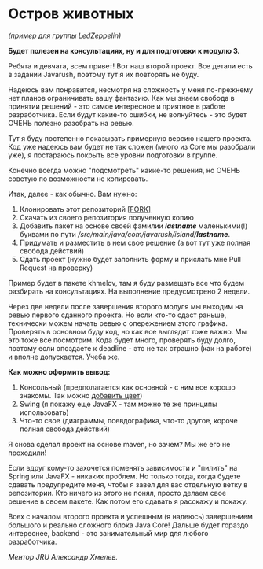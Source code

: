 <h1>Остров животных</h1>

_(пример для группы LedZeppelin)_

__Будет полезен на консультациях, ну и для подготовки к модулю 3.__

Ребята и девчата, всем привет! Вот наш второй проект.
Все детали есть в задании Javarush, поэтому тут я их повторять не буду.

Надеюсь вам понравится, несмотря на сложность у меня по-прежнему нет планов ограничивать вашу фантазию.
Как мы знаем свобода в принятии решений - это самое интересное и приятное в работе разработчика.
Если будут какие-то ошибки, не волнуйтесь - это будет ОЧЕНЬ полезно разобрать на ревью.

Тут я буду постепенно показывать примерную версию нашего проекта.
Код уже надеюсь вам будет не так сложен (много из Core мы разобрали уже), 
я постараюсь покрыть все уровни подготовки в группе. 

Конечно всегда можно "подсмотреть" какие-то решения, 
но ОЧЕНЬ советую по возможности не копировать.

Итак, далее - как обычно. Вам нужно:
1. Клонировать этот репозиторий <a href="https://github.com/demologin/IslandLedZeppelin/fork">[FORK]</a>
2. Скачать из своего репозитория полученную копию
3. Добавить пакет на основе своей фамилии ***lastname*** маленькими(!) буквами по пути */src/main/java/com/javarush/island/**lastname***.
4. Придумать и разместить в нем свое решение (а вот тут уже полная свобода действий)
5. Сдать проект (нужно будет заполнить форму и прислать мне Pull Request на проверку)

Пример будет в пакете khmelov, там я буду размещать все что будем разбирать на консультациях.
На выполнение предусмотрено 2 недели.

Через две недели после завершения второго модуля мы выходим на ревью первого сданного проекта. 
Но если кто-то сдаст раньше, технически можем начать ревью с опережением этого графика.
Проверять в основном буду код, но как все выглядит тоже важно. Мы это тоже все посмотрим.
Кода будет много, проверять буду долго, поэтому если опоздаете к deadline - 
это не так страшно (как на работе) и вполне допускается. Учеба же.

**Как можно оформить вывод:**

1. Консольный (предполагается как основной - с ним все хорошо знакомы. Так можно
   <a href="https://www.google.com/search?q=ascii+color+java&oq=ascii+color+java">добавить цвет</a>)
2. Swing (я покажу еще JavaFX - там можно те же принципы использовать)
3. Что-то свое (диаграммы, псевдографика, что-то другое, короче полная свобода действий)

Я снова сделал проект на основе maven, но зачем? Мы же его не проходили!

Если вдруг кому-то захочется поменять зависимости и "пилить" на Spring или JavaFX - никаких проблем.
Но только тогда, когда будете сдавать предупредите меня, чтобы я завел для вас отдельную ветку в репозитории.
Кто ничего из этого не понял, просто делаем свое решение в своем пакете. Как потом его сдавать я расскажу и покажу.

Всех с началом второго проекта и успешным (я надеюсь) завершением большого и реально сложного блока Java Core!
Дальше будет гораздо интереснее, backend - это занимательный мир для любого разработчика. 

_Ментор JRU Александр Хмелев._
